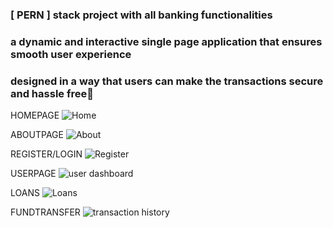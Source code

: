 ### [ PERN ] stack project with all banking functionalities

### a dynamic and interactive single page application that ensures smooth user experience

### designed in a way that users can make the transactions secure and hassle free👋

HOMEPAGE
![Home](https://user-images.githubusercontent.com/75119000/147927609-4018ba35-546b-48fc-87b8-e2a3e84ecc20.png)

ABOUTPAGE
![About](https://user-images.githubusercontent.com/75119000/147927685-ce89804b-43ce-4821-a737-ca679ce5d81c.png)

REGISTER/LOGIN
![Register](https://user-images.githubusercontent.com/75119000/147927712-56db1897-9b26-4b11-90cd-91e4a9041064.png)

USERPAGE
![user dashboard](https://user-images.githubusercontent.com/75119000/147927721-6956f1fb-80c8-464b-86a3-007acbef7fda.png)

LOANS
![Loans](https://user-images.githubusercontent.com/75119000/147927745-021e46df-8cc4-4b77-b65c-64f1dd7e0ad0.png)

FUNDTRANSFER
![transaction history](https://user-images.githubusercontent.com/75119000/147927755-e354e36f-c517-4f79-89ec-2b1ac63031f5.png)
